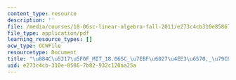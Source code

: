```yaml
---
content_type: resource
description: ''
file: /media/courses/18-06sc-linear-algebra-fall-2011/e273c4cb310e85867b82932c120aa25a_884c52175f0f_MIT_18.06SC_7ebf60274ee36570-_79cb_2011.pdf
file_type: application/pdf
learning_resource_types: []
ocw_type: OCWFile
resourcetype: Document
title: "\u884C\u5217\u5F0F_MIT_18.06SC_\u7EBF\u6027\u4EE3\u6570,_\u79CB_2011.pdf"
uid: e273c4cb-310e-8586-7b82-932c120aa25a
---
```

